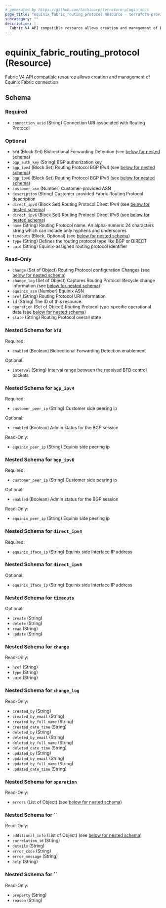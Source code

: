 ```yaml
---
# generated by https://github.com/hashicorp/terraform-plugin-docs
page_title: "equinix_fabric_routing_protocol Resource - terraform-provider-equinix"
subcategory: ""
description: |-
  Fabric V4 API compatible resource allows creation and management of Equinix Fabric connection
---
```


# equinix_fabric_routing_protocol (Resource)

Fabric V4 API compatible resource allows creation and management of Equinix Fabric connection



<!-- schema generated by tfplugindocs -->
## Schema

### Required

- `connection_uuid` (String) Connection URI associated with Routing Protocol

### Optional

- `bfd` (Block Set) Bidirectional Forwarding Detection (see [below for nested schema](#nestedblock--bfd))
- `bgp_auth_key` (String) BGP authorization key
- `bgp_ipv4` (Block Set) Routing Protocol BGP IPv4 (see [below for nested schema](#nestedblock--bgp_ipv4))
- `bgp_ipv6` (Block Set) Routing Protocol BGP IPv6 (see [below for nested schema](#nestedblock--bgp_ipv6))
- `customer_asn` (Number) Customer-provided ASN
- `description` (String) Customer-provided Fabric Routing Protocol description
- `direct_ipv4` (Block Set) Routing Protocol Direct IPv4 (see [below for nested schema](#nestedblock--direct_ipv4))
- `direct_ipv6` (Block Set) Routing Protocol Direct IPv6 (see [below for nested schema](#nestedblock--direct_ipv6))
- `name` (String) Routing Protocol name. An alpha-numeric 24 characters string which can include only hyphens and underscores
- `timeouts` (Block, Optional) (see [below for nested schema](#nestedblock--timeouts))
- `type` (String) Defines the routing protocol type like BGP or DIRECT
- `uuid` (String) Equinix-assigned routing protocol identifier

### Read-Only

- `change` (Set of Object) Routing Protocol configuration Changes (see [below for nested schema](#nestedatt--change))
- `change_log` (Set of Object) Captures Routing Protocol lifecycle change information (see [below for nested schema](#nestedatt--change_log))
- `equinix_asn` (Number) Equinix ASN
- `href` (String) Routing Protocol URI information
- `id` (String) The ID of this resource.
- `operation` (Set of Object) Routing Protocol type-specific operational data (see [below for nested schema](#nestedatt--operation))
- `state` (String) Routing Protocol overall state

<a id="nestedblock--bfd"></a>
### Nested Schema for `bfd`

Required:

- `enabled` (Boolean) Bidirectional Forwarding Detection enablement

Optional:

- `interval` (String) Interval range between the received BFD control packets


<a id="nestedblock--bgp_ipv4"></a>
### Nested Schema for `bgp_ipv4`

Required:

- `customer_peer_ip` (String) Customer side peering ip

Optional:

- `enabled` (Boolean) Admin status for the BGP session

Read-Only:

- `equinix_peer_ip` (String) Equinix side peering ip


<a id="nestedblock--bgp_ipv6"></a>
### Nested Schema for `bgp_ipv6`

Required:

- `customer_peer_ip` (String) Customer side peering ip

Optional:

- `enabled` (Boolean) Admin status for the BGP session

Read-Only:

- `equinix_peer_ip` (String) Equinix side peering ip


<a id="nestedblock--direct_ipv4"></a>
### Nested Schema for `direct_ipv4`

Required:

- `equinix_iface_ip` (String) Equinix side Interface IP address


<a id="nestedblock--direct_ipv6"></a>
### Nested Schema for `direct_ipv6`

Optional:

- `equinix_iface_ip` (String) Equinix side Interface IP address


<a id="nestedblock--timeouts"></a>
### Nested Schema for `timeouts`

Optional:

- `create` (String)
- `delete` (String)
- `read` (String)
- `update` (String)


<a id="nestedatt--change"></a>
### Nested Schema for `change`

Read-Only:

- `href` (String)
- `type` (String)
- `uuid` (String)


<a id="nestedatt--change_log"></a>
### Nested Schema for `change_log`

Read-Only:

- `created_by` (String)
- `created_by_email` (String)
- `created_by_full_name` (String)
- `created_date_time` (String)
- `deleted_by` (String)
- `deleted_by_email` (String)
- `deleted_by_full_name` (String)
- `deleted_date_time` (String)
- `updated_by` (String)
- `updated_by_email` (String)
- `updated_by_full_name` (String)
- `updated_date_time` (String)


<a id="nestedatt--operation"></a>
### Nested Schema for `operation`

Read-Only:

- `errors` (List of Object) (see [below for nested schema](#nestedobjatt--operation--errors))

<a id="nestedobjatt--operation--errors"></a>
### Nested Schema for ``

Read-Only:

- `additional_info` (List of Object) (see [below for nested schema](#nestedobjatt--operation--errors--additional_info))
- `correlation_id` (String)
- `details` (String)
- `error_code` (String)
- `error_message` (String)
- `help` (String)

<a id="nestedobjatt--operation--errors--additional_info"></a>
### Nested Schema for ``

Read-Only:

- `property` (String)
- `reason` (String)
